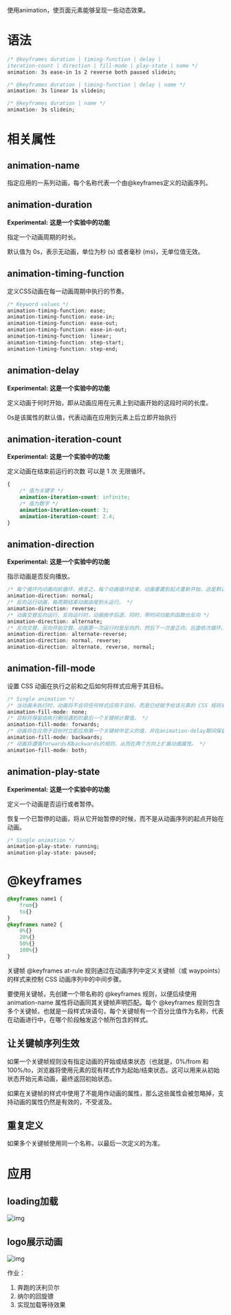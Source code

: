 使用animation，使页面元素能够呈现一些动态效果。

# 语法

```css
/* @keyframes duration | timing-function | delay |
iteration-count | direction | fill-mode | play-state | name */
animation: 3s ease-in 1s 2 reverse both paused slidein;

/* @keyframes duration | timing-function | delay | name */
animation: 3s linear 1s slidein;

/* @keyframes duration | name */
animation: 3s slidein;
```

# 相关属性

## animation-name

指定应用的一系列动画，每个名称代表一个由@keyframes定义的动画序列。

## animation-duration

**Experimental:** **这是一个实验中的功能**

指定一个动画周期的时长。

默认值为 0s，表示无动画，单位为秒 (s) 或者毫秒 (ms)，无单位值无效。

## animation-timing-function

定义CSS动画在每一动画周期中执行的节奏。

```css
/* Keyword values */
animation-timing-function: ease;
animation-timing-function: ease-in;
animation-timing-function: ease-out;
animation-timing-function: ease-in-out;
animation-timing-function: linear;
animation-timing-function: step-start;
animation-timing-function: step-end;
```

## animation-delay

**Experimental:** **这是一个实验中的功能**

定义动画于何时开始，即从动画应用在元素上到动画开始的这段时间的长度。

0s是该属性的默认值，代表动画在应用到元素上后立即开始执行

## animation-iteration-count

**Experimental:** **这是一个实验中的功能**

定义动画在结束前运行的次数 可以是 1 次 无限循环。

```css
{
	/* 值为关键字 */
	animation-iteration-count: infinite;
	/* 值为数字 */
	animation-iteration-count: 3;
	animation-iteration-count: 2.4;
}
```

## animation-direction

**Experimental:** **这是一个实验中的功能**

指示动画是否反向播放。

```css
/* 每个循环内动画向前循环，换言之，每个动画循环结束，动画重置到起点重新开始，这是默认属性。 */
animation-direction: normal;
/* 反向运行动画，每周期结束动画由尾到头运行。 */
animation-direction: reverse;
/* 动画交替反向运行，反向运行时，动画按步后退，同时，带时间功能的函数也反向 */
animation-direction: alternate;
/* 反向交替，反向开始交替。动画第一次运行时是反向的，然后下一次是正向，后面依次循环。 */
animation-direction: alternate-reverse;
animation-direction: normal, reverse;
animation-direction: alternate, reverse, normal;
```

## animation-fill-mode

设置 CSS 动画在执行之前和之后如何将样式应用于其目标。

```css
/* Single animation */
/* 当动画未执行时，动画将不会将任何样式应用于目标，而是已经赋予给该元素的 CSS 规则来显示该元素。 */
animation-fill-mode: none;
/* 目标将保留由执行期间遇到的最后一个关键帧计算值。 */
animation-fill-mode: forwards;
/* 动画将在应用于目标时立即应用第一个关键帧中定义的值，并在animation-delay期间保留此值。 */
animation-fill-mode: backwards;
/* 动画将遵循forwards和backwards的规则，从而在两个方向上扩展动画属性。 */
animation-fill-mode: both;
```

## animation-play-state

**Experimental:** **这是一个实验中的功能**

定义一个动画是否运行或者暂停。

恢复一个已暂停的动画，将从它开始暂停的时候，而不是从动画序列的起点开始在动画。

```css
/* Single animation */
animation-play-state: running;
animation-play-state: paused;
```

# @keyframes

```css
@keyframes name1 {
	from{}
	to{}
}
@keyframes name2 {
	0%{}
	20%{}
	50%{}
	100%{}
}
```

关键帧 @keyframes at-rule 规则通过在动画序列中定义关键帧（或 waypoints）的样式来控制 CSS 动画序列中的中间步骤。

要使用关键帧，先创建一个带名称的 @keyframes 规则，以便后续使用 animation-name 属性将动画同其关键帧声明匹配。每个 @keyframes 规则包含多个关键帧，也就是一段样式块语句，每个关键帧有一个百分比值作为名称，代表在动画进行中，在哪个阶段触发这个帧所包含的样式。

## 让关键帧序列生效

如果一个关键帧规则没有指定动画的开始或结束状态（也就是，0%/from 和100%/to，浏览器将使用元素的现有样式作为起始/结束状态。这可以用来从初始状态开始元素动画，最终返回初始状态。

如果在关键帧的样式中使用了不能用作动画的属性，那么这些属性会被忽略掉，支持动画的属性仍然是有效的，不受波及。

## 重复定义

如果多个关键帧使用同一个名称，以最后一次定义的为准。

# 应用

## loading加载

![img](./../images/1663040759088-05a64fcf-42de-49c0-9c79-f8b1563104b7.webp)

## logo展示动画

![img](./../images/1663040776300-6779cc08-c9b8-424e-978a-fa53f79a40bb.webp)

作业：

1. 奔跑的沃利贝尔
2. 纳尔的回旋镖
3. 实现加载等待效果
